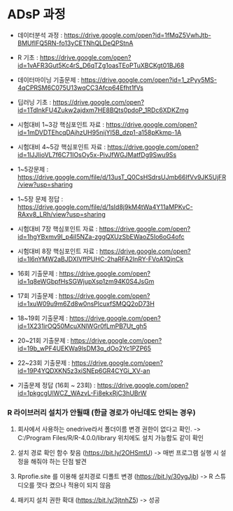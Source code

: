 # ADsP 과정

- 데이터분석 과정 : https://drive.google.com/open?id=1fMqZ5VwhJtb-BMUfIFQ5RN-fo13yCETNhQLDeQPStnA

- R 기초 : https://drive.google.com/open?id=1vAFR3Gut5Kc4rS_D6qTZg1oasTEoPTuXBCKgt01BJ68

- 데이터마이닝 기출문제 : https://drive.google.com/open?id=1_zPyy5MS-4qCPRSM6C075U13wqCC3Afcp64Efht1fVs

- 딥러닝 기초 : https://drive.google.com/open?id=1TdlnkFU4Zukw2ajdxm7HE8BQts0pdoP_1RDc6XDKZmg

- 시험대비 1~3강 핵심포인트 자료 : https://drive.google.com/open?id=1mDVDTEhcqDAjhzUH95nijYI5B_dzp1-a158pKkmp-1A

- 시험대비 4~5강 핵심포인트 자료 : https://drive.google.com/open?id=1lJJIioVL7f6C71IOsOy5x-PivJfWGJMatfDg9Swu9Ss

- 1~5강문제 : https://drive.google.com/file/d/13usT_Q0CsHSdrsUJmb66IfVv9JK5UjFR/view?usp=sharing

- 1~5장 문제 정답 : https://drive.google.com/file/d/1sId8j9kM4tWa4Y11aMPKvC-RAxv8_LRh/view?usp=sharing

- 시험대비 7장 핵심포인트 자료 : https://drive.google.com/open?id=1hgYBxmv9I_p4iI5NZa-zggQXUzSbEWaoZ5Io6oG4ofc

- 시험대비 8장 핵심포인트 자료 : https://drive.google.com/open?id=1l6nYMW2aBJDXIVffPUHC-2haRFA2InRY-FVoA1QjnCk

- 16회 기출문제 : https://drive.google.com/open?id=1q8eWGbpfHsSGWjupXsp1zm94K0S4JsGm

- 17회 기출문제 : https://drive.google.com/open?id=1xuW09u9m6Zd8w0nsPlcuxfSMQQ2oD73H

- 18~19회 기출문제 : https://drive.google.com/open?id=1X231irOQ50McuXNlWGr0fLmPB7Ut_gh5

- 20~21회 기출문제 : https://drive.google.com/open?id=19b_wPF4UEKWa9lsDM3q_dOo2Yc1PZP65

- 22~23회 기출문제 : https://drive.google.com/open?id=19P4YQDXKN5z3xiSNEp6GR4CYGi_XV-an

- 기출문제 정답 (16회 ~ 23회) : https://drive.google.com/open?id=1pkgcgUlWCZ_WAzvL-Fi8ekxRjC3hUBrW

### R 라이브러리 설치가 안될때 (한글 경로가 아닌데도 안되는 경우)

1. 회사에서 사용하는 onedrive라서 폴더이름 변경 권한이 없다고 확인.
 -> C:/Program Files/R/R-4.0.0/library 위치에도 설치 가능함도 같이 확인

2. 설치 경로 확인 함수 찾음 (https://bit.ly/2OHSmtU)
 -> 매번 프로그램 실행 시 설정을 해줘야 하는 단점 발견

3. Rprofie.site 를 이용해 설치경로 디폴트 변경 (https://bit.ly/30ygJjb)
 -> R 스튜디오를 껏다 켰으나 적용이 되지 않음

4. 패키지 설치 권한 확대 (https://bit.ly/3jtnhZ5)
 -> 성공
